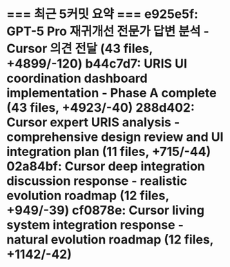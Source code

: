 === 최근 5커밋 요약 ===
e925e5f: GPT-5 Pro 재귀개선 전문가 답변 분석 - Cursor 의견 전달 (43 files, +4899/-120)
b44c7d7: URIS UI coordination dashboard implementation - Phase A complete (43 files, +4923/-40)
288d402: Cursor expert URIS analysis - comprehensive design review and UI integration plan (11 files, +715/-44)
02a84bf: Cursor deep integration discussion response - realistic evolution roadmap (12 files, +949/-39)
cf0878e: Cursor living system integration response - natural evolution roadmap (12 files, +1142/-42)
=======================
